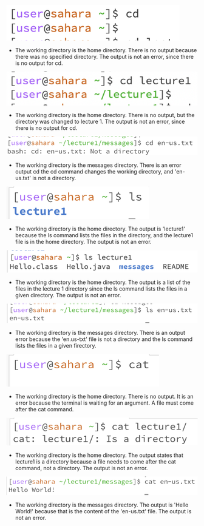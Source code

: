 ![Image](cd1.png)
* The working directory is the home directory. There is no output because there was no specified directory. The output is not an error, since there is no output for cd.

![Image](cd2.png)
* The working directory is the home directory. There is no output, but the directory was changed to lecture 1. The output is not an error, since there is no output for cd.

![Image](cd3.png)
* The working directory is the messages directory. There is an error output cd the cd command changes the working directory, and 'en-us.txt' is not a directory.
  
![Image](ls1.png)
* The working directory is the home directory. The output is 'lecture1' because the ls command lists the files in the directory, and the lecture1 file is in the home directory. The output is not an error.

![Image](ls2.png)
* The working directory is the home directory. The output is a list of the files in the lecture 1 directory since the ls command lists the files in a given directory. The output is not an error.

![Image](ls_3.png)
* The working directory is the messages directory. There is an output error because the 'en.us-txt' file is not a directory and the ls command lists the files in a given firectory. 

![Image](cat1.png)
* The working directory is the home directory. There is no output. It is an error because the terminal is waiting for an argument. A file must come after the cat command.

![Image](cat2.png)
* The working directory is the home directory. The output states that lecture1 is a directory because a file needs to come after the cat command, not a directory. The output is not an error.

![Image](cat_3.png)
* The working directory is the messages directory. The output is 'Hello World!' because that is the content of the 'en-us.txt' file. The output is not an error.
